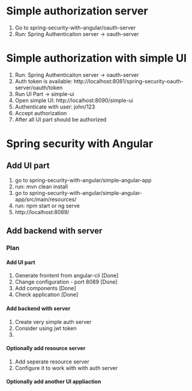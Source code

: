 # Simple authorization server
1. Go to spring-security-with-angular/oauth-server
2. Run: Spring Authenticaiton server -> oauth-server

# Simple authorization with simple UI
1. Run: Spring Authenticaiton server -> oauth-server
2. Auth token is available: http://localhost:8081/spring-security-oauth-server/oauth/token
3. Run UI Part -> simple-ui
4. Open simple UI: http://localhost:8090/simple-ui
5. Authenticate with user: john/123
6. Accept authorization 
7. After all UI part should be authorized 

# Spring security with Angular
## Add UI part
1. go to spring-security-with-angular/simple-angular-app
2. run: mvn clean install
3. go to spring-security-with-angular/simple-angular-app/src/main/resources/
4. run: npm start or ng serve
5. http://localhost:8089/
## Add backend with server


### Plan
#### Add UI part
1. Generate frontent from angular-cli  [Done]
2. Change configuration - port 8089    [Done]
3. Add components                      [Done]
4. Check application                   [Done]

#### Add backend with server
1. Create very simple auth server
2. Consider using jwt token
3. 

#### Optionally add resource server
1. Add seperate resource server
2. Configure it to work with with auth server

#### Optionally add another UI appliaction
